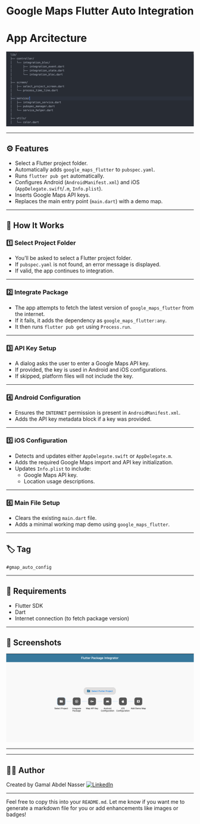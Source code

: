 # Google Maps Flutter Auto Integration 

# App Arcitecture
<img src="arch.png" width="600"/>

---

## ⚙️ Features

- Select a Flutter project folder.
- Automatically adds `google_maps_flutter` to `pubspec.yaml`.
- Runs `flutter pub get` automatically.
- Configures Android (`AndroidManifest.xml`) and iOS (`AppDelegate.swift`/`.m`, `Info.plist`).
- Inserts Google Maps API keys.
- Replaces the main entry point (`main.dart`) with a demo map.

---

## 🚀 How It Works

### 1️⃣ Select Project Folder
- You’ll be asked to select a Flutter project folder.
- If `pubspec.yaml` is not found, an error message is displayed.
- If valid, the app continues to integration.

---

### 2️⃣ Integrate Package
- The app attempts to fetch the latest version of `google_maps_flutter` from the internet.
- If it fails, it adds the dependency as `google_maps_flutter:any`.
- It then runs `flutter pub get` using `Process.run`.

---

### 3️⃣ API Key Setup
- A dialog asks the user to enter a Google Maps API key.
- If provided, the key is used in Android and iOS configurations.
- If skipped, platform files will not include the key.

---

### 4️⃣ Android Configuration
- Ensures the `INTERNET` permission is present in `AndroidManifest.xml`.
- Adds the API key metadata block if a key was provided.

---

### 5️⃣ iOS Configuration
- Detects and updates either `AppDelegate.swift` or `AppDelegate.m`.
- Adds the required Google Maps import and API key initialization.
- Updates `Info.plist` to include:
  - Google Maps API key.
  - Location usage descriptions.

---

### 6️⃣ Main File Setup
- Clears the existing `main.dart` file.
- Adds a minimal working map demo using `google_maps_flutter`.

---

## 🏷️ Tag

`#gmap_auto_config`

---

## 📌 Requirements

- Flutter SDK
- Dart
- Internet connection (to fetch package version)

---

## 📸 Screenshots

<img src="project.png" width="800"/>


---



---

## 👨‍💻 Author

Created by Gamal Abdel Nasser
[![LinkedIn](https://img.shields.io/badge/LinkedIn-blue?logo=linkedin&logoColor=white)](https://www.linkedin.com/in/gamal-abdel-nasser-07809a195/)


---

Feel free to copy this into your `README.md`. Let me know if you want me to generate a markdown file for you or add enhancements like images or badges!
